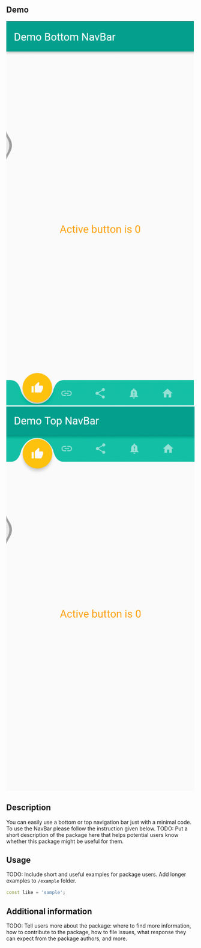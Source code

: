 <!-- 
This README describes the package. If you publish this package to pub.dev,
this README's contents appear on the landing page for your package.

For information about how to write a good package README, see the guide for
[writing package pages](https://dart.dev/guides/libraries/writing-package-pages). 

For general information about developing packages, see the Dart guide for
[creating packages](https://dart.dev/guides/libraries/create-library-packages)
and the Flutter guide for
[developing packages and plugins](https://flutter.dev/developing-packages). 
-->
## Demo

![Demo gif-1](./itbee_nav_bar/assets/bottom.gif)
![Demo gif-2](./itbee_nav_bar/assets/top.gif)

## Description

You can easily use a bottom or top navigation bar just with a minimal code. To use the NavBar please follow the instruction given below.
TODO: Put a short description of the package here that helps potential users
know whether this package might be useful for them.

## Usage

TODO: Include short and useful examples for package users. Add longer examples
to `/example` folder. 

```dart
const like = 'sample';
```

## Additional information

TODO: Tell users more about the package: where to find more information, how to 
contribute to the package, how to file issues, what response they can expect 
from the package authors, and more.
